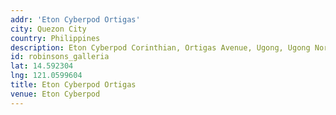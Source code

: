 ```yaml
---
addr: 'Eton Cyberpod Ortigas'
city: Quezon City
country: Philippines
description: Eton Cyberpod Corinthian, Ortigas Avenue, Ugong, Ugong Norte, 3rd District, Quezon City, Eastern Manila District, Metro Manila, 1604, Philippines
id: robinsons_galleria
lat: 14.592304
lng: 121.0599604
title: Eton Cyberpod Ortigas
venue: Eton Cyberpod
---
```


